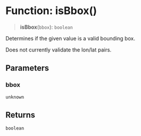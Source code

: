 # Function: isBbox()

> **isBbox**(`bbox`): `boolean`

Determines if the given value is a valid bounding box.

Does not currently validate the lon/lat pairs.

## Parameters

### bbox

`unknown`

## Returns

`boolean`
